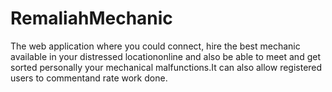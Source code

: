 # RemaliahMechanic
The web application where you could connect, hire the best mechanic available in your distressed locationonline and also be able to meet and get sorted personally your mechanical malfunctions.It can also allow registered users to commentand rate work done.
